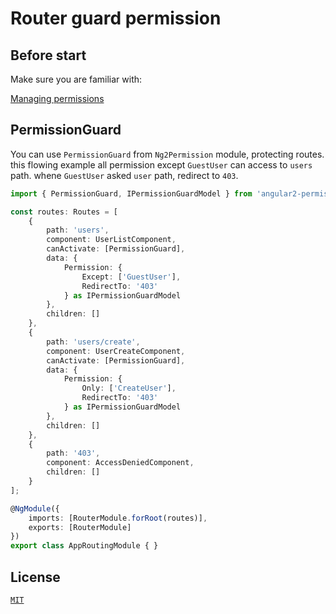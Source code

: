 ﻿# Router guard permission

## Before start

Make sure you are familiar with:

[Managing permissions](managing-permissions.md)

## PermissionGuard

You can use ```PermissionGuard``` from ```Ng2Permission``` module, protecting routes.
this flowing example all permission except ```GuestUser``` can access to ```users``` path.
whene ```GuestUser``` asked ```user``` path, redirect to ```403```.

```typescript
import { PermissionGuard, IPermissionGuardModel } from 'angular2-permission';

const routes: Routes = [
    {
        path: 'users',
        component: UserListComponent,
        canActivate: [PermissionGuard],
        data: {
            Permission: {
                Except: ['GuestUser'],
                RedirectTo: '403'
            } as IPermissionGuardModel
        },
        children: []
    },
    {
        path: 'users/create',
        component: UserCreateComponent,
        canActivate: [PermissionGuard],
        data: {
            Permission: {
                Only: ['CreateUser'],
                RedirectTo: '403'
            } as IPermissionGuardModel
        },
        children: []
    },
    {
        path: '403',
        component: AccessDeniedComponent,
        children: []
    }
];

@NgModule({
    imports: [RouterModule.forRoot(routes)],
    exports: [RouterModule]
})
export class AppRoutingModule { }

```

## License

[`MIT`](./LICENSE.md)
